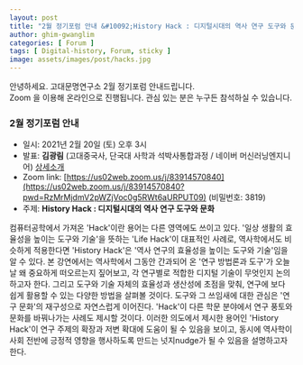 ```yaml
---
layout: post
title: "2월 정기포럼 안내 &#10092;History Hack : 디지털시대의 역사 연구 도구와 문화&#10093;"
author: ghim-gwanglim
categories: [ Forum ]
tags: [ Digital-history, Forum, sticky ]
image: assets/images/post/hacks.jpg
---
```


안녕하세요. 고대문명연구소 2월 정기포럼 안내드립니다.<br> 
Zoom 을 이용해 온라인으로 진행됩니다. 관심 있는 분은 누구든 참석하실 수 있습니다. 

### 2월 정기포럼 안내
- 일시: 2021년 2월 20일 (토) 오후 3시
- 발표: __김광림__ (고대중국사, 단국대 사학과 석박사통합과정 / 네이버 머신러닝엔지니어) [상세소개](/author-ghim)
- Zoom link: [https://us02web.zoom.us/j/83914570840](https://us02web.zoom.us/j/83914570840?pwd=RzMrMjdmV2pWZjVoc0g5RWt6aURPUT09) (비밀번호: 3819)
- 주제: __History Hack : 디지털시대의 역사 연구 도구와 문화__

컴퓨터공학에서 가져온 'Hack'이란 용어는 다른 영역에도 쓰이고 있다. '일상 생활의 효율성을 높이는 도구와 기술'을 뜻하는 'Life Hack'이 대표적인 사례로, 역사학에서도 비슷하게 적용한다면 'History Hack'은 '역사 연구의 효율성을 높이는 도구와 기술'임을 알 수 있다. 본 강연에서는 역사학에서 그동안 간과되어 온 '연구 방법론과 도구'가 오늘날 왜 중요하게 떠오르는지 짚어보고, 각 연구별로 적합한 디지털 기술이 무엇인지 논의하고자 한다. 그리고 도구와 기술 자체의 효율성과 생산성에 초점을 맞춰, 연구에 보다 쉽게 활용할 수 있는 다양한 방법을 살펴볼 것이다. 도구와 그 쓰임새에 대한 관심은 '연구 문화'의 재구성으로 자연스럽게 이어진다. 'Hack'이 다른 학문 분야에서 연구 풍토와 문화를 바꿔나가는 사례도 제시할 것이다. 이러한 의도에서 제시한 용어인 'History Hack'이 연구 주제의 확장과 저변 확대에 도움이 될 수 있음을 보이고, 동시에 역사학이 사회 전반에 긍정적 영향을 행사하도록 만드는 넛지nudge가 될 수 있음을 설명하고자 한다. 
